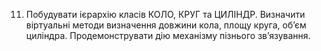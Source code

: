 11. Побудувати ієрархію класів КОЛО, КРУГ та ЦИЛІНДР. Визначити
віртуальні методи визначення довжини кола, площу круга, об’єм
циліндра. Продемонструвати дію механізму пізнього зв’язування.
